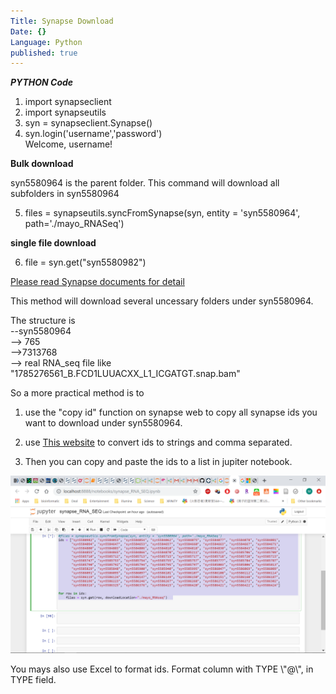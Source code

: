 ```yaml
---
Title: Synapse Download
Date: {}
Language: Python
published: true
---
```


***PYTHON Code***

1. import synapseclient  
2. import synapseutils  
3. syn = synapseclient.Synapse()  
4. syn.login('username','password')  
Welcome, username!

**Bulk download**

syn5580964 is the parent folder. This command will download all
subfolders in syn5580964

5. files = synapseutils.syncFromSynapse(syn, entity = 'syn5580964',
path='./mayo_RNASeq')

**single file download**

6. file = syn.get("syn5580982")

[Please read Synapse documents for
detail](https://docs.synapse.org/articles/downloading\_data.html)

This method will download several uncessary folders under syn5580964.

The structure is  
--syn5580964  
   --> 765  
       -->7313768  
          --> real RNA\_seq file like "1785276561_B.FCD1LUUACXX_L1_ICGATGT.snap.bam"

So a more practical method is to

1. use the "copy id" function on synapse web to copy all synapse ids
you want to download under syn5580964.

2. use [This website](https://delim.co/#) to convert ids to strings
and comma separated.

3. Then you can copy and paste the ids to a list in jupiter notebook.

![jupyter notebook](/images/image3.png)

You mays also use Excel to format ids. Format column with TYPE \\\"@\\\"\,
in TYPE field.
